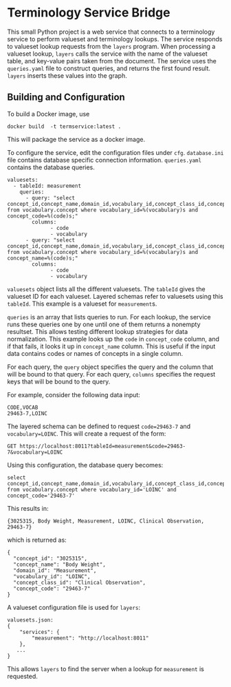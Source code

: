 # Terminology Service Bridge

This small Python project is a web service that connects to a
terminology service to perform valueset and terminology lookups.  The
service responds to valueset lookup requests from the `layers`
program. When processing a valueset lookup, `layers` calls the service
with the name of the valueset table, and key-value pairs taken from
the document. The service uses the `queries.yaml` file to construct
queries, and returns the first found result. `layers` inserts these
values into the graph.

## Building and Configuration 

To build a Docker image, use

```
docker build  -t termservice:latest . 
```

This will package the service as a docker image.

To configure the service, edit the configuration files under
`cfg`. `database.ini` file contains database specific connection
information. `queries.yaml` contains the database queries.

```
valuesets:
  - tableId: measurement
    queries:
      - query: "select concept_id,concept_name,domain_id,vocabulary_id,concept_class_id,concept_code from vocabulary.concept where vocabulary_id=%(vocabulary)s and concept_code=%(code)s;"
        columns: 
              - code
              - vocabulary
      - query: "select concept_id,concept_name,domain_id,vocabulary_id,concept_class_id,concept_code from vocabulary.concept where vocabulary_id=%(vocabulary)s and concept_name=%(code)s;"
        columns: 
              - code
              - vocabulary
```

`valuesets` object lists all the different valuesets. The `tableId`
gives the valueset ID for each valueset. Layered schemas refer to
valuesets using this `tableId`. This example is a valueset for
`measurement`s.

`queries` is an array that lists queries to run. For each lookup, the
service runs these queries one by one until one of them returns a
nonempty resultset. This allows testing different lookup strategies
for data normalization. This example looks up the `code` in
`concept_code` column, and if that fails, it looks it up in
`concept_name` column. This is useful if the input data contains codes
or names of concepts in a single column.

For each query, the `query` object specifies the query and the column
that will be bound to that query. For each query, `columns` specifies
the request keys that will be bound to the query. 

For example, consider the following data input:

```
CODE,VOCAB
29463-7,LOINC
```

The layered schema can be defined to request `code=29463-7` and
`vocabulary=LOINC`. This will create a request of the form:

```
GET https://localhost:8011?tableId=measurement&code=29463-7&vocabulary=LOINC
```

Using this configuration, the database query becomes:

```
select concept_id,concept_name,domain_id,vocabulary_id,concept_class_id,concept_code from vocabulary.concept where vocabulary_id='LOINC' and concept_code='29463-7'
```

This results in:

```
{3025315, Body Weight, Measurement, LOINC, Clinical Observation, 29463-7}
```
which is returned as:
```
{
  "concept_id": "3025315",
  "concept_name": "Body Weight",
  "domain_id": "Measurement",
  "vocabulary_id": "LOINC",
  "concept_class_id": "Clinical Observation",
  "concept_code": "29463-7"
}
```

A valueset configuration file is used for `layers`:
```
valuesets.json:
{
    "services": {
        "measurement": "http://localhost:8011"
    },
   ...
}
```
This allows `layers` to find the server when a lookup for `measurement` is requested.
